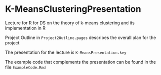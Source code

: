 # K-MeansClusteringPresentation
Lecture for R for DS on the theory of k-means clustering and its implementation in R 

Project Outline in `Project2Outline.pages` describes the overall plan for the project

The presentation for the lecture is `K-MeansPresentation.key`

The example code that complements the presentation can be found in the file `ExampleCode.Rmd`
